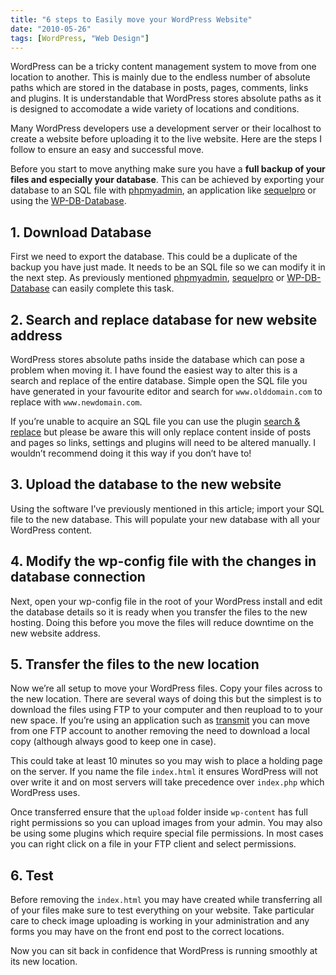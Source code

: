 ```yaml
---
title: "6 steps to Easily move your WordPress Website"
date: "2010-05-26"
tags: [WordPress, "Web Design"]
---
```


WordPress can be a tricky content management system to move from one location to another. This is mainly due to the endless number of absolute paths which are stored in the database in posts, pages, comments, links and plugins. It is understandable that WordPress stores absolute paths as it is designed to accomodate a wide variety of locations and conditions.

Many WordPress developers use a development server or their localhost to create a website before uploading it to the live website. Here are the steps I follow to ensure an easy and successful move.

Before you start to move anything make sure you have a **full backup of your files and especially your database**. This can be achieved by exporting your database to an SQL file with [phpmyadmin](http://www.phpmyadmin.net/home`page/index.php), an application like [sequelpro](http://www.sequelpro.com/) or using the [WP-DB-Database](http://wordpress.org/extend/plugins/wp-db-backup/).

## 1. Download Database

First we need to export the database. This could be a duplicate of the backup you have just made. It needs to be an SQL file so we can modify it in the next step. As previously mentioned [phpmyadmin](http://www.phpmyadmin.net/), [sequelpro](http://www.sequelpro.com/) or [WP-DB-Database](http://wordpress.org/extend/plugins/wp-db-backup/) can easily complete this task.

## 2. Search and replace database for new website address

WordPress stores absolute paths inside the database which can pose a problem when moving it. I have found the easiest way to alter this is a search and replace of the entire database. Simple open the SQL file you have generated in your favourite editor and search for `www.olddomain.com` to replace with `www.newdomain.com`.

If you’re unable to acquire an SQL file you can use the plugin [search & replace](http://wordpress.org/extend/plugins/search-and-replace/) but please be aware this will only replace content inside of posts and pages so links, settings and plugins will need to be altered manually. I wouldn’t recommend doing it this way if you don’t have to!

## 3. Upload the database to the new website

Using the software I’ve previously mentioned in this article; import your SQL file to the new database. This will populate your new database with all your WordPress content.

## 4. Modify the wp-config file with the changes in database connection

Next, open your wp-config file in the root of your WordPress install and edit the database details so it is ready when you transfer the files to the new hosting. Doing this before you move the files will reduce downtime on the new website address.

## 5. Transfer the files to the new location

Now we’re all setup to move your WordPress files. Copy your files across to the new location. There are several ways of doing this but the simplest is to download the files using FTP to your computer and then reupload to to your new space. If you’re using an application such as [transmit](http://www.panic.com/transmit/) you can move from one FTP account to another removing the need to download a local copy (although always good to keep one in case).

This could take at least 10 minutes so you may wish to place a holding page on the server. If you name the file `index.html` it ensures WordPress will not over write it and on most servers will take precedence over `index.php` which WordPress uses.

Once transferred ensure that the `upload` folder inside `wp-content` has full right permissions so you can upload images from your admin. You may also be using some plugins which require special file permissions. In most cases you can right click on a file in your FTP client and select permissions.

## 6. Test

Before removing the `index.html` you may have created while transferring all of your files make sure to test everything on your website. Take particular care to check image uploading is working in your administration and any forms you may have on the front end post to the correct locations.

Now you can sit back in confidence that WordPress is running smoothly at its new location.